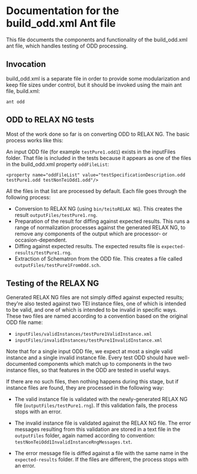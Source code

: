 # Documentation for the build_odd.xml Ant file

This file documents the components and functionality of the build_odd.xml ant file, which handles testing of ODD processing.

## Invocation
build_odd.xml is a separate file in order to provide some modularization and keep file sizes under control, but it should be invoked using the main ant file, build.xml:

`ant odd`

## ODD to RELAX NG tests

Most of the work done so far is on converting ODD to RELAX NG. The basic process works like this:

An input ODD file (for example `testPure1.odd1`) exists in the inputFiles folder. That file is included in the tests because it appears as one of the files in the build_odd.xml property `oddFileList`:

```
<property name="oddFileList" value="testSpecificationDescription.odd testPure1.odd testNonTeiOdd1.odd"/>
```

All the files in that list are processed by default. Each file goes through the following process:

- Conversion to RELAX NG (using `bin/teitoRELAX NG`). This creates the result `outputFiles/testPure1.rng`.
- Preparation of the result for diffing against expected results. This runs a range of normalization processes against the generated RELAX NG, to remove any components of the output which are processor- or occasion-dependent.
- Diffing against expected results. The expected results file is `expected-results/testPure1.rng`.
- Extraction of Schematron from the ODD file. This creates a file called `outputFiles/testPure1FromOdd.sch`.

## Testing of the RELAX NG

Generated RELAX NG files are not simply diffed against expected results; they're also tested against two TEI instance files, one of which is intended to be valid, and one of which is intended to be invalid in specific ways. These two files are named according to a convention based on the original ODD file name:

- `inputFiles/validInstances/testPure1ValidInstance.xml`
- `inputFiles/invalidInstances/testPure1InvalidInstance.xml`

Note that for a single input ODD file, we expect at most a single valid instance and a single invalid instance file. Every test ODD should have well-documented components which match up to components in the two instance files, so that features in the ODD are tested in useful ways.

If there are no such files, then nothing happens during this stage, but if instance files are found, they are processed in the following way:

- The valid instance file is validated with the newly-generated RELAX NG file (`outputFiles/testPure1.rng`). If this validation fails, the process stops with an error.

- The invalid instance file is validated against the RELAX NG file. The error messages resulting from this validation are stored in a text file in the `outputFiles` folder, again named according to convention: `testNonTeiOdd1InvalidInstanceRngMessages.txt`.
- The error message file is diffed against a file with the same name in the `expected-results` folder. If the files are different, the process stops with an error.



